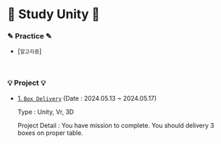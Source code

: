 # 📖 Study Unity 📖

### ✎ Practice ✎
  - [`알고리즘`]

<br>

### 💡 Project 💡
  - [1. `Box Delivery`](https://github.com/skybluejae126/Study_Unity/tree/master/Box_Delivery)
     (Date : 2024.05.13 ~ 2024.05.17)

    Type : Unity, Vr, 3D

    Project Detail : You have mission to complete. You should delivery 3 boxes on proper table.
    
 
    

